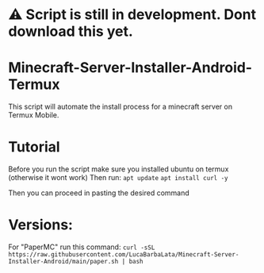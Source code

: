 # ⚠️ Script is still in development. Dont download this yet.
# Minecraft-Server-Installer-Android-Termux
This script will automate the install process for a minecraft server on Termux Mobile.

# Tutorial
Before you run the script make sure you installed ubuntu on termux (otherwise it wont work)
Then run:
``apt update``
``apt install curl -y``

Then you can proceed in pasting the desired command
# Versions:

For "PaperMC" run this command:
```curl -sSL https://raw.githubusercontent.com/LucaBarbaLata/Minecraft-Server-Installer-Android/main/paper.sh | bash```
